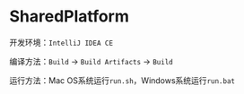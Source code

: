 # SharedPlatform
开发环境：`IntelliJ IDEA CE`

编译方法：`Build` -> `Build Artifacts` -> `Build`

运行方法：Mac OS系统运行`run.sh`，Windows系统运行`run.bat`

